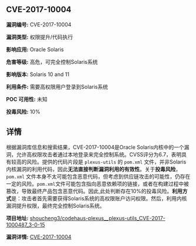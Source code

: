## CVE-2017-10004

**漏洞编号:** CVE-2017-10004

**漏洞类型:** 权限提升/代码执行

**影响应用:** Oracle Solaris

**危害等级:** 高危，可完全控制Solaris系统

**影响版本:** Solaris 10 and 11

**利用条件:** 需要高权限用户登录到Solaris系统

**POC 可用性:** 未知

**投毒风险:** 10%

## 详情

根据漏洞库信息和搜索结果，CVE-2017-10004是Oracle Solaris内核中的一个漏洞，允许高权限攻击者通过本地登录来完全控制系统。CVSS评分为6.7，表明具有较高的风险。提供的代码片段是 `plexus-utils` 的 `pom.xml` 文件，并非Solaris内核漏洞的利用代码，因此**无法直接判断漏洞利用的有效性**。关于**投毒风险**，`pom.xml` 文件本身不太可能包含恶意代码，但考虑到供应链攻击的可能性，仍存在一定的风险。`pom.xml`文件可能包含指向恶意依赖项的链接，或者在构建过程中被篡改，导致最终产品包含恶意代码。因此,此处判断存在10%的投毒风险。**利用方式**是：攻击者首先需要获得Solaris系统的高权限账户访问权限。然后，利用内核漏洞提升权限，最终完全控制Solaris系统。

**项目地址:** [shoucheng3/codehaus-plexus__plexus-utils_CVE-2017-1000487_3-0-15](https://github.com/shoucheng3/codehaus-plexus__plexus-utils_CVE-2017-1000487_3-0-15)

**漏洞详情:** [CVE-2017-10004](https://nvd.nist.gov/vuln/detail/CVE-2017-10004)